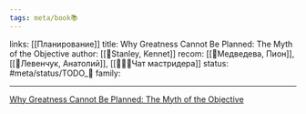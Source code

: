 ```yaml
---
tags: meta/book📚
---
```

links: [[Планирование]]
title: Why Greatness Cannot Be Planned: The Myth of the Objective
author: [[👤Stanley, Kennet]]
recom: [[👤Медведева, Пион]], [[👤Левенчук, Анатолий]], [[👤👤👤Чат мастридера]]
status: #meta/status/TODO_🌱
family:

---

[Why Greatness Cannot Be Planned: The Myth of the Objective](https://www.goodreads.com/book/show/25670869-why-greatness-cannot-be-planned?from_search=true&from_srp=true&qid=11UUoc5Rnn&rank=1)
